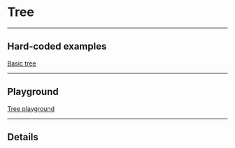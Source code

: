 # Tree

---

## Hard-coded examples

[Basic tree](actualize:///cookbook/tree/basic)

---

## Playground

[Tree playground](actualize:///cookbook/tree/playground)

---

## Details

